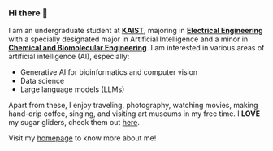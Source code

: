 ### Hi there 👋

<!--
**bramyeon/bramyeon** is a ✨ _special_ ✨ repository because its `README.md` (this file) appears on your GitHub profile.

Here are some ideas to get you started:
-->
I am an undergraduate student at [**KAIST**](https://kaist.ac.kr), majoring in [**Electrical Engineering**](https://ee.kaist.ac.kr) with a specially designated major in Artificial Intelligence and a minor in [**Chemical and Biomolecular Engineering**](https://cbe.kaist.ac.kr). I am interested in various areas of artificial intelligence (AI), especially: 
- Generative AI for bioinformatics and computer vision
- Data science
- Large language models (LLMs)

Apart from these, I enjoy traveling, photography, watching movies, making hand-drip coffee, singing, and visiting art museums in my free time. I **LOVE** my sugar gliders, check them out [here](https://bramyeon.notion.site/Sugar-Gliders-9d58a3da0a5f46ab93b488fc1931af82).

Visit my [homepage](https://bramyeon.notion.site/Bryan-Nathanael-Wijaya-273bfa00fa42422c93a217836e8c9a98?pvs=4) to know more about me!  
